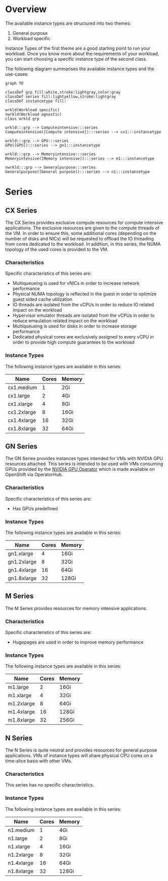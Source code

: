 # Overview

The available instance types are structured into two themes:

1. General purpose
2. Workload specific

Instance Types of the first theme are a good starting point to run your workload.
Once you know more about the requirements of your workload, you can start choosing a
specific instance type of the second class.

The following diagram summarises the available instance types and the use-cases:


```mermaid
graph TD

classDef grp fill:white,stroke:lightgray,color:gray
classDef series fill:lightyellow,stroke:lightgray
classDef instancetype fill:

wrkld(Workload specific)
nwrkld(Workload agnostic)
class wrkld grp

wrkld:::grp --> Computeintensive:::series
Computeintensive([Compute intensive]):::series --> cx1:::instancetype

wrkld:::grp --> GPU:::series
GPU([GPU]):::series --> gn1:::instancetype

wrkld:::grp --> Memoryintensive:::series
Memoryintensive([Memory intensive]):::series --> m1:::instancetype

nwrkld:::grp --> Generalpurpose:::series
Generalpurpose([General purpose]):::series --> n1:::instancetype

```
# Series
## CX Series

The CX Series provides exclusive compute resources for compute
intensive applications. The exclusive resources are given to the
compute threads of the VM. In order to ensure this, some additional
cores (depending on the number of disks and NICs) will be requested to
offload the IO threading from cores dedicated to the workload. In
addition, in this series, the NUMA topology of the used cores is
provided to the VM.

### Characteristics

Specific characteristics of this series are:
- Multiqueueing is used for vNICs in order to increase network performance
- Physical NUMA topology is reflected in the guest in order to optimize guest sided cache utilization
- IO threads are isolated from the vCPUs in order to reduce IO related impact on the workload
- Hypervisor emulator threads are isolated from the vCPUs in order to reduce emaulation related impact on the workload
- Multiqueueing is used for disks in order to increase storage performance
- Dedicated physical cores are exclusively assigned to every vCPU in order to provide high compute guarantees to the workload

### Instance Types

The following instance types are available in this series:

Name        | Cores | Memory
------------|-------|-------
cx1.medium  | 1     | 2Gi   
cx1.large   | 2     | 4Gi   
cx1.xlarge  | 4     | 8Gi   
cx1.2xlarge | 8     | 16Gi  
cx1.4xlarge | 16    | 32Gi  
cx1.8xlarge | 32    | 64Gi  


## GN Series

The GN Series provides instances types intended for VMs with NVIDIA
GPU resources attached. This series is intended to be used with VMs
consuming GPUs provided by the  [NVIDIA GPU
Operator](https://github.com/NVIDIA/gpu-operator) which is made
available on OpenShift via OperatorHub.

### Characteristics

Specific characteristics of this series are:
- Has GPUs predefined

### Instance Types

The following instance types are available in this series:

Name        | Cores | Memory
------------|-------|-------
gn1.xlarge  | 4     | 16Gi  
gn1.2xlarge | 8     | 32Gi  
gn1.4xlarge | 16    | 64Gi  
gn1.8xlarge | 32    | 128Gi 


## M Series

The M Series provides resources for memory intensive applications.

### Characteristics

Specific characteristics of this series are:
- Hugepages are used in order to improve memory performance

### Instance Types

The following instance types are available in this series:

Name       | Cores | Memory
-----------|-------|-------
m1.large   | 2     | 16Gi  
m1.xlarge  | 4     | 32Gi  
m1.2xlarge | 8     | 64Gi  
m1.4xlarge | 16    | 128Gi 
m1.8xlarge | 32    | 256Gi 


## N Series

The N Series is quite neutral and provides resources for general
purpose applications. VMs of instance types will share physical CPU
cores on a time-slice basis with other VMs.

### Characteristics

This series has no specific characteristics.

### Instance Types

The following instance types are available in this series:

Name       | Cores | Memory
-----------|-------|-------
n1.medium  | 1     | 4Gi   
n1.large   | 2     | 8Gi   
n1.xlarge  | 4     | 16Gi  
n1.2xlarge | 8     | 32Gi  
n1.4xlarge | 16    | 64Gi  
n1.8xlarge | 32    | 128Gi 


